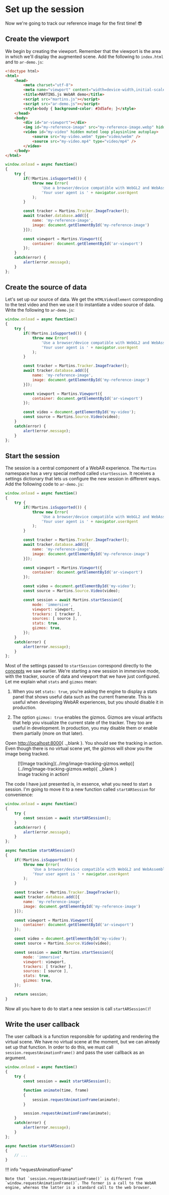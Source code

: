 # Set up the session

Now we're going to track our reference image for the first time! :sunglasses:

## Create the viewport

We begin by creating the viewport. Remember that the viewport is the area in which we'll display the augmented scene. Add the following to `index.html` and to `ar-demo.js`:

```html title="index.html" hl_lines="12"
<!doctype html>
<html>
    <head>
        <meta charset="utf-8">
        <meta name="viewport" content="width=device-width,initial-scale=1">
        <title>MARTINS.js WebAR demo</title>
        <script src="martins.js"></script>
        <script src="ar-demo.js"></script>
        <style>body { background-color: #3d5afe; }</style>
    </head>
    <body>
        <div id="ar-viewport"></div>
        <img id="my-reference-image" src="my-reference-image.webp" hidden>
        <video id="my-video" hidden muted loop playsinline autoplay>
            <source src="my-video.webm" type="video/webm" />
            <source src="my-video.mp4" type="video/mp4" />
        </video>
    </body>
</html>
```

```js title="ar-demo.js" hl_lines="17-19"
window.onload = async function()
{
    try {
        if(!Martins.isSupported()) {
            throw new Error(
                'Use a browser/device compatible with WebGL2 and WebAssembly. ' +
                'Your user agent is ' + navigator.userAgent
            );
        }

        const tracker = Martins.Tracker.ImageTracker();
        await tracker.database.add([{
            name: 'my-reference-image',
            image: document.getElementById('my-reference-image')
        }]);

        const viewport = Martins.Viewport({
            container: document.getElementById('ar-viewport')
        });
    }
    catch(error) {
        alert(error.message);
    }
};
```

## Create the source of data

Let's set up our source of data. We get the `HTMLVideoElement` corresponding to the test video and then we use it to instantiate a video source of data. Write the following to `ar-demo.js`:

```js title="ar-demo.js" hl_lines="21-22"
window.onload = async function()
{
    try {
        if(!Martins.isSupported()) {
            throw new Error(
                'Use a browser/device compatible with WebGL2 and WebAssembly. ' +
                'Your user agent is ' + navigator.userAgent
            );
        }

        const tracker = Martins.Tracker.ImageTracker();
        await tracker.database.add([{
            name: 'my-reference-image',
            image: document.getElementById('my-reference-image')
        }]);

        const viewport = Martins.Viewport({
            container: document.getElementById('ar-viewport')
        });

        const video = document.getElementById('my-video');
        const source = Martins.Source.Video(video);
    }
    catch(error) {
        alert(error.message);
    }
};
```

## Start the session

The session is a central component of a WebAR experience. The `Martins` namespace has a very special method called `startSession`. It receives a settings dictionary that lets us configure the new session in different ways. Add the following code to `ar-demo.js`:

```js title="ar-demo.js" hl_lines="24-31"
window.onload = async function()
{
    try {
        if(!Martins.isSupported()) {
            throw new Error(
                'Use a browser/device compatible with WebGL2 and WebAssembly. ' +
                'Your user agent is ' + navigator.userAgent
            );
        }

        const tracker = Martins.Tracker.ImageTracker();
        await tracker.database.add([{
            name: 'my-reference-image',
            image: document.getElementById('my-reference-image')
        }]);

        const viewport = Martins.Viewport({
            container: document.getElementById('ar-viewport')
        });

        const video = document.getElementById('my-video');
        const source = Martins.Source.Video(video);

        const session = await Martins.startSession({
            mode: 'immersive',
            viewport: viewport,
            trackers: [ tracker ],
            sources: [ source ],
            stats: true,
            gizmos: true,
        });
    }
    catch(error) {
        alert(error.message);
    }
};
```

Most of the settings passed to `startSession` correspond directly to the [concepts](./concepts.md) we saw earlier. We're starting a new session in immersive mode, with the tracker, source of data and viewport that we have just configured. Let me explain what `stats` and `gizmos` mean:

1. When you set `stats: true`, you're asking the engine to display a stats panel that shows useful data such as the current framerate. This is useful when developing WebAR experiences, but you should disable it in production.

2. The option `gizmos: true` enables the gizmos. Gizmos are visual artifacts that help you visualize the current state of the tracker. They too are useful in development. In production, you may disable them or enable them partially (more on that later).

Open <http://localhost:8000>{ ._blank }. You should see the tracking in action. Even though there is no virtual scene yet, the gizmos will show you the image being tracked.

<figure markdown>
[![Image tracking](../img/image-tracking-gizmos.webp)](../img/image-tracking-gizmos.webp){ ._blank }
<figcaption>Image tracking in action!</figcaption>
</figure>

The code I have just presented is, in essence, what you need to start a session. I'm going to move it to a new function called `startARSession` for convenience:

```js title="ar-demo.js" hl_lines="4 11-43"
window.onload = async function()
{
    try {
        const session = await startARSession();
    }
    catch(error) {
        alert(error.message);
    }
};

async function startARSession()
{
    if(!Martins.isSupported()) {
        throw new Error(
            'Use a browser/device compatible with WebGL2 and WebAssembly. ' +
            'Your user agent is ' + navigator.userAgent
        );
    }

    const tracker = Martins.Tracker.ImageTracker();
    await tracker.database.add([{
        name: 'my-reference-image',
        image: document.getElementById('my-reference-image')
    }]);

    const viewport = Martins.Viewport({
        container: document.getElementById('ar-viewport')
    });

    const video = document.getElementById('my-video');
    const source = Martins.Source.Video(video);

    const session = await Martins.startSession({
        mode: 'immersive',
        viewport: viewport,
        trackers: [ tracker ],
        sources: [ source ],
        stats: true,
        gizmos: true,
    });

    return session;
}
```

Now all you have to do to start a new session is call `startARSession()`!

## Write the user callback

The user callback is a function responsible for updating and rendering the virtual scene. We have no virtual scene at the moment, but we can already set up that function. In order to do this, we must call `session.requestAnimationFrame()` and pass the user callback as an argument.

```js title="ar-demo.js" hl_lines="6-11"
window.onload = async function()
{
    try {
        const session = await startARSession();

        function animate(time, frame)
        {
            session.requestAnimationFrame(animate);
        }

        session.requestAnimationFrame(animate);
    }
    catch(error) {
        alert(error.message);
    }
};

async function startARSession()
{
    // ...
}
```

!!! info "requestAnimationFrame"

    Note that `session.requestAnimationFrame()` is different from `window.requestAnimationFrame()`. The former is a call to the WebAR engine, whereas the latter is a standard call to the web browser.